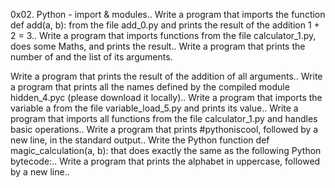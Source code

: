 0x02. Python - import & modules..
Write a program that imports the function def add(a, b): from the file add_0.py and prints the result of the addition 1 + 2 = 3..
Write a program that imports functions from the file calculator_1.py, does some Maths, and prints the result..
Write a program that prints the number of and the list of its arguments.

Write a program that prints the result of the addition of all arguments..
Write a program that prints all the names defined by the compiled module hidden_4.pyc (please download it locally)..
Write a program that imports the variable a from the file variable_load_5.py and prints its value..
Write a program that imports all functions from the file calculator_1.py and handles basic operations..
Write a program that prints #pythoniscool, followed by a new line, in the standard output..
Write the Python function def magic_calculation(a, b): that does exactly the same as the following Python bytecode:..
Write a program that prints the alphabet in uppercase, followed by a new line..
